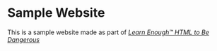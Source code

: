 # Sample Website

This is a sample website made as part of [_Learn Enough™ HTML to Be
Dangerous_](https://www.learnenough.com/html-tutorial)
